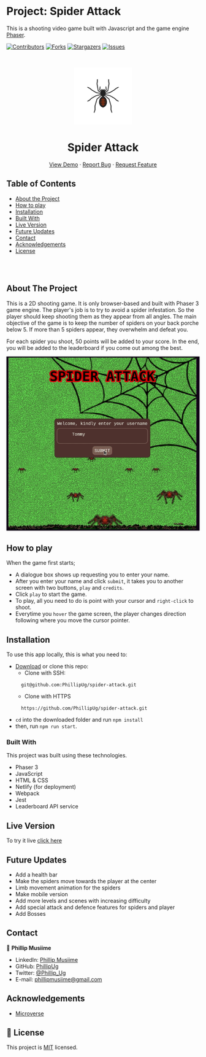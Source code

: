 # Project: Spider Attack

This is a shooting video game built with Javascript and the game engine [Phaser](https://phaser.io/).

<!--
*** Thanks for checking out this README Template. If you have a suggestion that would
*** make this better, please fork the repo and create a pull request or simply open
*** an issue with the tag "enhancement".
*** Thanks again! Now go create something AMAZING! :D
-->

<!-- PROJECT SHIELDS -->
<!--
*** I'm using markdown "reference style" links for readability.
*** Reference links are enclosed in brackets [ ] instead of parentheses ( ).
*** See the bottom of this document for the declaration of the reference variables
*** for contributors-url, forks-url, etc. This is an optional, concise syntax you may use.
*** https://www.markdownguide.org/basic-syntax/#reference-style-links
-->
[![Contributors][contributors-shield]][contributors-url]
[![Forks][forks-shield]][forks-url]
[![Stargazers][stars-shield]][stars-url]
[![Issues][issues-shield]][issues-url]

<!-- PROJECT LOGO -->
<br />
<p align="center">
  <a href="https://github.com/PhillipUg/spider-attack">
    <img src="assets/content/spider.jpg" alt="Logo" width="150" height="150">
  </a>

  <h1 align="center">Spider Attack</h1>

  <p align="center">
    <a href="https://spider-attack.netlify.app/">View Demo</a>
    ·
    <a href="https://github.com/PhillipUg/spider-attack/issues">Report Bug</a>
    ·
    <a href="https://github.com/PhillipUg/spider-attack/issues">Request Feature</a>
  </p>
</p>

<!-- TABLE OF CONTENTS -->
## Table of Contents

* [About the Project](#about-the-project)
* [How to play](#how-to-play)
* [Installation](#installation)
* [Built With](#built-with)
* [Live Version](#live-version)
* [Future Updates](#future-updates)
* [Contact](#contact)
* [Acknowledgements](#acknowledgements)
* [License](#license)

<br>
<br>
<!-- ABOUT THE PROJECT -->

## About The Project

This is a 2D shooting game. It is only browser-based and built with Phaser 3 game engine. The player's job is to try to avoid a spider infestation. So the player should keep shooting them as they appear from all angles. The main objective of the game is to keep the number of spiders on your back porche below 5. If more than 5 spiders appear, they overwhelm and defeat you.

For each spider you shoot, 50 points will be added to your score. In the end, you will be added to the leaderboard if you come out among the best.

![Product Name Screen Shot][product-screenshot]
<br>

<!-- ![Product Name Screen Shot][product-screenshot2] -->

## How to play
When the game first starts;
* A dialogue box shows up requesting you to enter your name.
* After you enter your name and click `submit`, it takes you to another screen with two buttons, `play` and `credits`.
* Click `play` to start the game.
* To play, all you need to do is point with your cursor and `right-click` to shoot.
* Everytime you `hover` the game screen, the player changes direction following where you move the cursor pointer.


## Installation

To use this app locally, this is what you need to:

* [Download](https://github.com/PhillipUg/spider-attack/archive/master.zip) or clone this repo:
  - Clone with SSH:
  ```
    git@github.com:PhillipUg/spider-attack.git
  ```
  - Clone with HTTPS
  ```
    https://github.com/PhillipUg/spider-attack.git
  ```
* `cd` into the downloaded folder and run `npm install`
* then, run `npm run start`.

### Built With
This project was built using these technologies.
* Phaser 3
* JavaScript
* HTML & CSS
* Netlify (for deployment)
* Webpack
* Jest
* Leaderboard API service

## Live Version
To try it live [click here](https://spider-attack.netlify.app/)

## Future Updates
* Add a health bar
* Make the spiders move towards the player at the center
* Limb movement animation for the spiders
* Make mobile version
* Add more levels and scenes with increasing difficulty
* Add special attack and defence features for spiders and player
* Add Bosses

<!-- CONTACT -->

## Contact

👤 **Phillip Musiime**

- LinkedIn: [Phillip Musiime](https://www.linkedin.com/in/phillip-musiime/)
- GitHub: [PhillipUg](https://github.com/PhillipUg)
- Twitter: [@Phillip_Ug](https://twitter.com/Phillip_Ug)
- E-mail: phillipmusiime@gmail.com


<!-- ACKNOWLEDGEMENTS -->
## Acknowledgements
* [Microverse](https://www.microverse.org/)

<!-- MARKDOWN LINKS & IMAGES -->
<!-- https://www.markdownguide.org/basic-syntax/#reference-style-links -->
[contributors-shield]: https://img.shields.io/github/contributors/PhillipUg/spider-attack.svg?style=flat-square
[contributors-url]: https://github.com/PhillipUg/spider-attack/graphs/contributors
[forks-shield]: https://img.shields.io/github/forks/PhillipUg/spider-attack.svg?style=flat-square
[forks-url]: https://github.com/PhillipUg/spider-attack/network/members
[stars-shield]: https://img.shields.io/github/stars/PhillipUg/spider-attack.svg?style=flat-square
[stars-url]: https://github.com/PhillipUg/spider-attack/stargazers
[issues-shield]: https://img.shields.io/github/issues/PhillipUg/spider-attack.svg?style=flat-square
[issues-url]: https://github.com/PhillipUg/spider-attack/issues
[product-screenshot]: assets/content/spider-attack.gif
<!-- [product-screenshot2]: dist/images/page2.png -->


## 📝 License

This project is [MIT](https://opensource.org/licenses/MIT) licensed.
